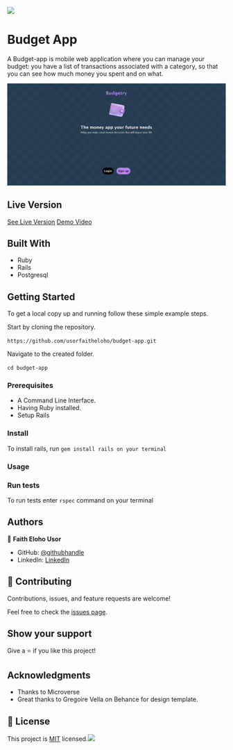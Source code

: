 ![](https://img.shields.io/badge/Microverse-blueviolet)

# Budget App

A Budget-app is mobile web application where you can manage your budget: you have a list of transactions associated with a category, so that you can see how much money you spent and on what.

![screenshot](./screenshot-2.PNG)


## Live Version

[See Live Version](https://budget-app-u5h0.onrender.com/splash)
[Demo Video](https://www.loom.com/share/5147b906ad064f0b937a2ec2de1b4243)
## Built With

- Ruby
- Rails
- Postgresql

## Getting Started


To get a local copy up and running follow these simple example steps.

Start by cloning the repository.

`https://github.com/usorfaitheloho/budget-app.git`

Navigate to the created folder.

`cd budget-app`

### Prerequisites

- A Command Line Interface.
- Having Ruby installed.
- Setup Rails

### Install

To install rails, run `gem install rails on your terminal`

### Usage

### Run tests

To run tests enter `rspec` command on your terminal

## Authors

👤 **Faith Eloho Usor**

- GitHub: [@githubhandle](https://github.com/usorfaitheloho)
- LinkedIn: [LinkedIn](https://www.linkedin.com/in/faith-usor-16)


## 🤝 Contributing

Contributions, issues, and feature requests are welcome!

Feel free to check the [issues page](../../issues/).

## Show your support

Give a ⭐️ if you like this project!

## Acknowledgments

- Thanks to Microverse
- Great thanks to Gregoire Vella on Behance for design template.

## 📝 License

This project is [MIT](./MIT.md) licensed.![](https://img.shields.io/badge/Microverse-blueviolet)
